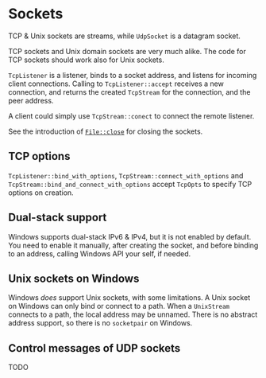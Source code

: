 # Sockets

TCP & Unix sockets are streams, while `UdpSocket` is a datagram socket.

TCP sockets and Unix domain sockets are very much alike. The code for TCP sockets should work also for Unix sockets.

`TcpListener` is a listener, binds to a socket address, and listens for incoming client connections. Calling to `TcpListener::accept` receives a new connection, and returns the created `TcpStream` for the connection, and the peer address.

A client could simply use `TcpStream::conect` to connect the remote listener.

See the introduction of [`File::close`](../fs/file) for closing the sockets.

## TCP options

`TcpListener::bind_with_options`, `TcpStream::connect_with_options` and `TcpStream::bind_and_connect_with_options` accept `TcpOpts` to specify TCP options on creation.

## Dual-stack support

Windows supports dual-stack IPv6 & IPv4, but it is not enabled by default. You need to enable it manually, after creating the socket, and before binding to an address, calling Windows API your self, if needed.

## Unix sockets on Windows

Windows _does_ support Unix sockets, with some limitations. A Unix socket on Windows can only bind or connect to a path. When a `UnixStream` connects to a path, the local address may be unnamed. There is no abstract address support, so there is no `socketpair` on Windows.

## Control messages of UDP sockets

TODO
